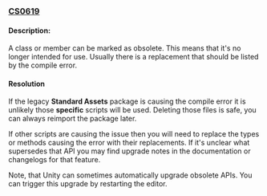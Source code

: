 ### [CS0619](https://docs.microsoft.com/en-us/dotnet/csharp/misc/cs0619)

#### Description:
A class or member can be marked as obsolete. This means that it's no longer intended for use. Usually there is a replacement that should be listed by the compile error.  

#### Resolution

If the legacy **Standard Assets** package is causing the compile error it is unlikely those **specific** scripts will be used. Deleting those files is safe, you can always reimport the package later.  

If other scripts are causing the issue then you will need to replace the types or methods causing the error with their replacements. If it's unclear what supersedes that API you may find upgrade notes in the documentation or changelogs for that feature.  

Note, that Unity can sometimes automatically upgrade obsolete APIs. You can trigger this upgrade by restarting the editor.